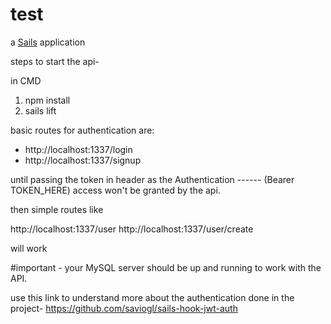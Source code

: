 # test

a [Sails](http://sailsjs.org) application

steps to start the api-

in CMD

1. npm install 
2. sails lift


basic routes for authentication are:

* http://localhost:1337/login
* http://localhost:1337/signup

until passing the token in header as the Authentication ------ (Bearer TOKEN_HERE) access won't be granted by the api.

then simple routes like 

http://localhost:1337/user
http://localhost:1337/user/create 

will work 

#important -
your MySQL server should be up and running to work with the API.

use this link to understand more about the authentication done in the project- https://github.com/saviogl/sails-hook-jwt-auth
